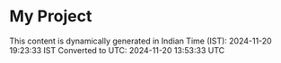 # My Project

This content is dynamically generated in Indian Time (IST): 2024-11-20 19:23:33 IST
Converted to UTC: 2024-11-20 13:53:33 UTC

